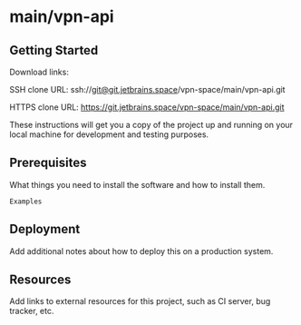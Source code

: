 # main/vpn-api



## Getting Started

Download links:

SSH clone URL: ssh://git@git.jetbrains.space/vpn-space/main/vpn-api.git

HTTPS clone URL: https://git.jetbrains.space/vpn-space/main/vpn-api.git



These instructions will get you a copy of the project up and running on your local machine for development and testing purposes.

## Prerequisites

What things you need to install the software and how to install them.

```
Examples
```

## Deployment

Add additional notes about how to deploy this on a production system.

## Resources

Add links to external resources for this project, such as CI server, bug tracker, etc.

